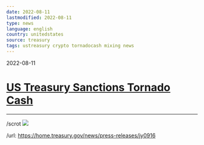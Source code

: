 ```yaml
---
date: 2022-08-11
lastmodified: 2022-08-11
type: news
language: english
country: unitedstates
source: treasury
tags: ustreasury crypto tornadocash mixing news
---
```


2022-08-11

# [US Treasury Sanctions Tornado Cash](US%20Treasury%20Sanctions%20Tornado%20Cash.md)

---

/scrot
![](https://i.imgur.com/hJareGQ.png)

/url: https://home.treasury.gov/news/press-releases/jy0916
